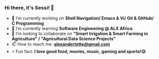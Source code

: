 ### Hi there, it's Sessi! 👋

- 🔭 I’m currently working on **Shell Navigation/ Emacs & Vi/ Git & GitHub/ C Programming**
- 🌱 I’m currently learning **Software Engineering @ ALX Africa**
- 👯 I’m looking to collaborate on **"Smart Irrigation & Smart Farming in Agriculture" / "Agricultural Data Science Projects"**
- 📫 How to reach me: **alexandertette@gmail.com**
- ⚡ Fun fact: **I love good food, movies, music, gaming and sports!:wink:**

